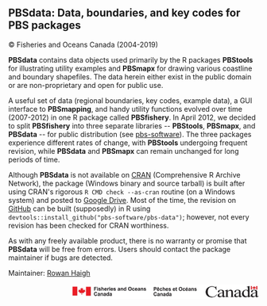 ## PBSdata: Data, boundaries, and key codes for PBS packages ##
&copy; Fisheries and Oceans Canada (2004-2019)

**PBSdata** contains data objects used primarily by the R packages **PBStools** for illustrating utility examples and **PBSmapx** for drawing various coastline and boundary shapefiles. The data herein either exist in the public domain or are non-proprietary and open for public use.

A useful set of data (regional boundaries, key codes, example data), a GUI interface to **PBSmapping**, and handy utility functions evolved over time (2007-2012) in one R package called **PBSfishery**. In April 2012, we decided to split **PBSfishery** into three separate libraries -- **PBStools**, **PBSmapx**, and **PBSdata** -- for public distribution (see <a href="https://github.com/pbs-software">pbs-software</a>). The three packages experience different rates of change, with **PBStools** undergoing frequent revision, while **PBSdata** and **PBSmapx** can remain unchanged for long periods of time.

Although **PBSdata** is not available on <a href="https://cran.r-project.org/">CRAN</a> (Comprehensive R Archive Network), the package (Windows binary and source tarball) is built after using CRAN's rigorous `R CMD check --as-cran` routine (on a Windows system) and posted to <a href="https://drive.google.com/drive/folders/0B2Bkic2Qu5LGOGx1WkRySVYxNFU?usp=sharing">Google Drive</a>. Most of the time, the revision on <a href="https://github.com/pbs-software/pbs-data">GitHub</a> can be built (supposedly) in R using `devtools::install_github("pbs-software/pbs-data")`; however, not every revision has been checked for CRAN worthiness.

As with any freely available product, there is no warranty or promise that **PBSdata** will be free from errors. Users should contact the package maintainer if bugs are detected.

Maintainer: <a href="mailto:rowan.haigh@dfo-mpo.gc.ca">Rowan Haigh</a>

<p align="right"><img src="DFOlogo_small.jpg" alt="DFO logo" style="height:30px;"></p> 
